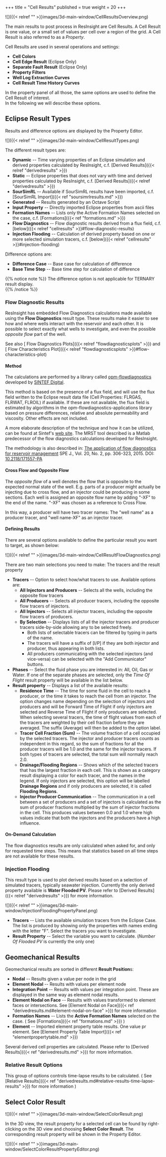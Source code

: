 +++
title = "Cell Results"
published = true
weight = 20
+++

![]({{< relref "" >}}images/3d-main-window/CellResultsOverview.png)

The main results to post process in ResInsight are Cell Results. A Cell Result is one value, or a small set of values per 
cell over a region of the grid. A Cell Result is also referred to as a *Property*.

Cell Results are used in several operations and settings: 

- **Cell Colors**
- **Cell Edge Result** (Eclipse Only)
- **Separate Fault Result** (Eclipse Only)
- **Property Filters**
- **Well Log Extraction Curves** 
- **Cell Result Time History Curves**

In the property panel of all those, the same options are used to define the Cell Result of interest.   
In the following we will describe these options. 

## Eclipse Result Types

Results and difference options are displayed by the Property Editor.

![]({{< relref "" >}}images/3d-main-window/CellResultTypes.png)

The different result types are:

- **Dynamic** -- Time varying properties of an Eclipse simulation and derived properties calculated by ResInsight, c.f. 
[Derived Results]({{< relref "derivedresults" >}})
- **Static** -- Eclipse properties that does not vary with time and derived properties calculated by ResInsight, c.f. [Derived Results]({{< relref "derivedresults" >}})
- **SourSimRL** -- Available if SourSimRL results have been imported, c.f. [SourSimRL Import]({{< ref "soursimrlresults.md" >}}) 
- **Generated** -- Results generated by an Octave Script
- **Input Property** -- Directly imported Eclipse properties from ascii files
- **Formation Names** -- Lists only the Active Formation Names selected on the case, c.f. [Formations]({{< ref "formations.md" >}})
- **Flow Diagnostics** -- Flow diagnostic results derived from a flux field, 
  c.f. [below]({{< relref "cellresults" >}}#flow-diagnostic-results)
- **Injection Flooding** -- Calculation of derived property based on one or more selected simulation tracers, 
  c.f. [below]({{< relref "cellresults" >}}#injection-flooding)

Difference options are:

- **Difference Case** -- Base case for calculation of difference
- **Base Time Step** -- Base time step for calculation of difference

{{% notice note %}}
The difference option is not applicable for TERNARY result display.  
{{% /notice %}}


### Flow Diagnostic Results

ResInsight has embedded Flow Diagnostics calculations made available using the **Flow Diagnostics** result type. 
These results make it easier to see how and where wells interact with the reservoir and each other. 
It is possible to select exactly what wells to investigate, and even the possible *opposite flow* part of the well.

See also [ Flow Diagnostics Plots]({{< relref "flowdiagnosticsplots" >}}) and [ Flow Characteristics Plot]({{< relref "flowdiagnosticsplots" >}}#flow-characteristics-plot) 

#### Method

The calculations are performed by a library called [opm-flowdiagnostics](https://github.com/OPM/opm-flowdiagnostics) developed by [SINTEF Digital](http://www.sintef.no/sintef-ikt/#/). 

This method is based on the presence of a flux field, and will use the flux field written to the Eclipse result data file (Cell Properties: FLRGAS, FLRWAT, FLROIL) if available. If these are not available, the flux field is estimated by algorithms in the opm-flowdiagnostics-applications library based on pressure differences, relative and absolute permeability and viscosity. Other effects are not included.

A more elaborate description of the technique and how it can be  utilized, can be found at Sintef's [web site](http://www.sintef.no/projectweb/mrst/modules/diagnostics/). The MRST tool described is a Matlab predecessor of the flow diagnostics calculations developed for ResInsight.

The methodology is also described in: 
[The application of flow diagnostics for reservoir management](http://folk.ntnu.no/andreas/papers/diagnostics.pdf) SPE J., Vol. 20, No. 2, pp. 306-323, 2015. DOI: [10.2118/171557-PA](https://dx.doi.org/10.2118/171557-PA)

#### Cross Flow and Opposite Flow

The *opposite flow* of a well denotes the flow that is opposite to the expected normal state of the well. E.g. parts of a producer might actually be injecting due to cross flow, and an injector could be producing in some sections.
Each well is assigned an opposite flow name by adding "-XF" to the end of the name. "-XF" was chosen as a reference to Cross Flow.

In this way, a producer will have two tracer names: The "well name" as a producer tracer, and "well name-XF" as an injector tracer.

#### Defining Results 

There are several options available to define the particular result you want to target, as shown below:

![]({{< relref "" >}}images/3d-main-window/CellResultFlowDiagnostics.png)

There are two main selections you need to make: The tracers and the result property 

- **Tracers** -- Option to select how/what tracers to use. Available options are:
    - **All Injectors and Producers** --  Selects all the wells, including the opposite flow tracers
    - **All Producers** -- Selects all producer tracers, including the opposite flow tracers of injectors.
    - **All Injectors** -- Selects all injector tracers, including the opposite flow tracers of producers.
    - **By Selection** -- Displays lists of all the injector tracers and producer tracers side-by-side allowing any to be selected freely.
       - Both lists of selectable tracers can be filtered by typing in parts of the name.
       - The tracers will have a suffix of [I/P] if they are both injector and producer, thus appearing in both lists.
       - All producers communicating with the selected injectors (and vice-versa) can be selected with the "Add Communicator" buttons.
- **Phases** -- Select the fluid phase you are interested in: All, Oil, Gas or Water. If one of the separate phases are selected, only the _Time Of Flight_ result property will be available in the list below.
- **Result property** -- Displays a list of the available results:
    - **Residence Time** -- The time for some fluid in the cell to reach a producer, 
    or the time it takes to reach the cell from an injector. The option changes name depending on the selection of injectors and producers and will be Forward Time of Flight if only injectors are selected and Reverse Time of Flight if only producers are selected.
    When selecting several tracers, the time of flight values from each of the tracers are weighted 
    by their cell fraction before they are averaged. The suffix (Average) will then be added to the option label.
    - **Tracer Cell Fraction (Sum)** -- The volume fraction of a cell occupied by the selected tracers. 
    The injector and producer tracers counts as independent in this regard, so the sum of fractions for 
    all the producer tracers will be 1.0 and the same for the injector tracers. If both types of tracers 
    are selected, the total sum will normally reach 2.0. 
    - **Drainage/Flooding Regions** -- Shows which of the selected tracers that has the largest fraction in each cell. 
    This is shown as a category result displaying a color for each tracer, and the names in the legend. If only injectors are selected, this option will be labelled **Drainage Regions** and if only producers are selected, it is called **Flooding Regions**.
    - **Injector Producer Communication** -- The communication in a cell between a set of producers and a set of injectors 
    is calculated as the sum of producer fractions multiplied by the sum of injector fractions in the cell. 
    This produces values between 0.0 and 1.0 where high values indicate that both the injectors and the producers 
    have a high influence.

#### On-Demand Calculation

The flow diagnostics results are only calculated when asked for, and only for requested time steps. This means that statistics based on all time steps are not available for these results.


### Injection Flooding

This result type is used to plot derived results based on a selection of simulated tracers, typically seawater injection. Currently the only derived property available is **Water Flooded PV**. Please refer to [Derived Results]({{< relref "derivedresults" >}}) for more information.

![]({{< relref "" >}}images/3d-main-window/InjectionFloodingPropertyPanel.png)

- **Tracers** -- Lists the available simulation tracers from the Eclipse Case. The list is produced by showing only the properties with names ending with the letter "F". Select the tracers you want to investigate.
- **Result Property** -- Select the variable you want to calculate. (_Number Of Flooded PV_ is currently the only one) 

## Geomechanical Results

Geomechanical results are sorted in different **Result Position**s:

- **Nodal** -- Results given a value per node in the grid
- **Element Nodal** -- Results with values per element node
- **Integration Point** -- Results with values per integration point. These are displayed in the same way as element nodal results. 
- **Element Nodal on Face** -- Results with values transformed to element faces or intersections. 
See [Element Nodal on Face]({{< ref "derivedresults.md#element-nodal-on-face" >}}) for more information 
- **Formation Names** -- Lists the **Active Formation Names** selected on the case. ( See [Formations]({{< ref "formations.md" >}}) )
- **Element** -- Imported element property table results. One value pr element. See [Element Property Table Import]({{< ref "elementpropertytable.md" >}})

Several derived cell properties are calculated. Please refer to [Derived Results]({{< ref "derivedresults.md" >}}) for more information.

### Relative Result Options

This group of options controls time-lapse results to be calculated. ( See [Relative Results]({{< ref "derivedresults.md#relative-results-time-lapse-results" >}}) for more information ) 

## Select Color Result
![]({{< relref "" >}}images/3d-main-window/SelectColorResult.png)

In the 3D view, the result property for a selected cell can be found by right-clicking on the 3D view and choosing **Select Color Result**. The corresponding result property will be shown in the Property Editor.

![]({{< relref "" >}}images/3d-main-window/SelectColorResultPropertyEditor.png)
